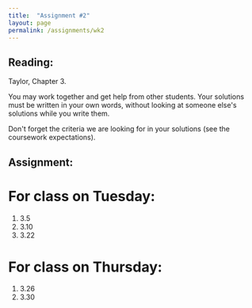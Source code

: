 ```yaml
---
title:  "Assignment #2"
layout: page
permalink: /assignments/wk2
---
```


## Reading:  
Taylor, Chapter 3.

You may work together and get help from other students. Your solutions must be written in your own words, without looking at someone else's solutions while you write them.

Don't forget the criteria we are looking for in your solutions (see the coursework expectations).

## Assignment:

# For class on Tuesday:

1. 3.5
2. 3.10
3. 3.22

# For class on Thursday:

1. 3.26
2. 3.30
